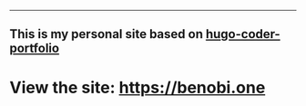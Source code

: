 ---------------------------
This is my personal site  based on [hugo-coder-portfolio](https://github.com/naro143/hugo-coder-portfolio/) 
---------------------------

# View the site: https://benobi.one
